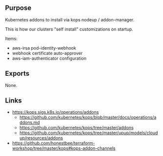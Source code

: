 ## Purpose
Kubernetes addons to install via kops nodeup / addon-manager.

This is how our clusters "self install" customizations on startup.

Items:
* aws-irsa pod-identity-webhook
* webhook certificate auto-approver
* aws-iam-authenticator configuration

## Exports
None.

## Links
* https://kops.sigs.k8s.io/operations/addons
  * https://github.com/kubernetes/kops/blob/master/docs/operations/addons.md
  * https://github.com/kubernetes/kops/tree/master/addons
  * https://github.com/kubernetes/kops/tree/master/upup/models/cloudup/resources/addons
* https://github.com/honestbee/terraform-workshop/tree/master/kops#kops-addon-channels
